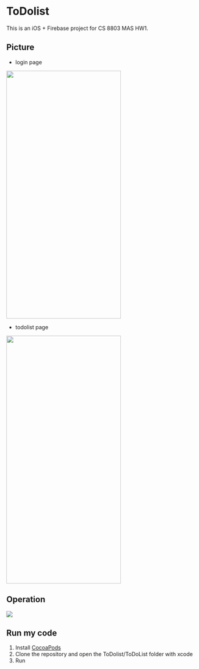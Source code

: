 # ToDolist
This is an iOS + Firebase project for CS 8803 MAS HW1.

## Picture
* login page
<img src="https://i.imgur.com/jj7Xx58.jpg" width = "300" height = "649" />

* todolist page
<img src="https://i.imgur.com/fey70zX.jpg" width = "300" height = "649" />

## Operation
<img src="https://i.imgur.com/fZy63iF.gif" />

## Run my code
1. Install [CocoaPods](https://guides.cocoapods.org/using/getting-started.html)
2. Clone the repository and open the ToDolist/ToDoList folder with xcode
3. Run
